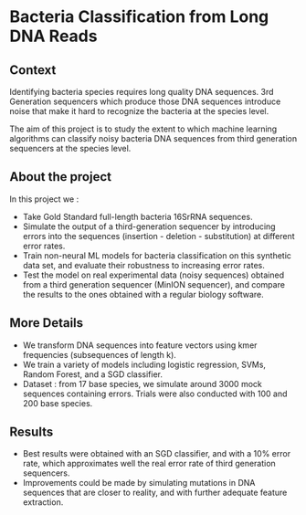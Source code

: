 # Bacteria Classification from Long DNA Reads #

## Context ##
Identifying bacteria species requires long quality DNA sequences. 3rd Generation sequencers which produce those DNA sequences introduce noise that make it hard to recognize the bacteria at the species level. 

The aim of this project is to study the extent to which machine learning algorithms can classify noisy bacteria DNA sequences from third generation sequencers at the species level.

## About the project ##
In this project we : 
* Take Gold Standard full-length bacteria 16SrRNA sequences. 
* Simulate the output of a third-generation sequencer by introducing errors into the sequences (insertion - deletion - substitution) at different error rates. 
* Train non-neural ML models for bacteria classification on this synthetic data set, and evaluate their robustness to increasing error rates. 
* Test the model on real experimental data (noisy sequences) obtained from a third generation sequencer (MinION sequencer), and compare the results to the ones obtained with a regular biology software. 


## More Details ##
* We transform DNA sequences into feature vectors using kmer frequencies (subsequences of length k).
* We train a variety of models including logistic regression, SVMs, Random Forest, and a SGD classifier. 
* Dataset : from 17 base species, we simulate around 3000 mock sequences containing errors. Trials were also conducted with 100 and 200 base species.

## Results ##
* Best results were obtained with an SGD classifier, and with a 10% error rate, which approximates well the real error rate of third generation sequencers. 
* Improvements could be made by simulating mutations in DNA sequences that are closer to reality, and with further adequate feature extraction. 